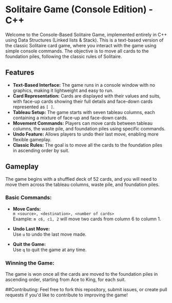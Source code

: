 # Solitaire Game (Console Edition) - C++

Welcome to the Console-Based Solitaire Game, implemented entirely in C++ using Data Structures (Linked lists & Stack). This is a text-based version of the classic Solitaire card game, where you interact with the game using simple console commands. The objective is to move all cards to the foundation piles, following the classic rules of Solitaire.

## Features
- **Text-Based Interface:** The game runs in a console window with no graphics, making it lightweight and easy to run.
- **Card Representation:** Cards are displayed with their values and suits, with face-up cards showing their full details and face-down cards represented as `[ ]`.
- **Tableau Setup:** The game starts with seven tableau columns, each containing a mixture of face-up and face-down cards.
- **Movement Commands:** Players can move cards between tableau columns, the waste pile, and foundation piles using specific commands.
- **Undo Feature:** Allows players to undo their last move, enabling more flexible gameplay.
- **Classic Rules:** The goal is to move all the cards to the foundation piles in ascending order by suit.

## Gameplay
The game begins with a shuffled deck of 52 cards, and you will need to move them across the tableau columns, waste pile, and foundation piles.

### Basic Commands:
- **Move Cards:**  
  `m <source>, <destination>, <number of cards>`  
  Example: `m c6, c1, 2` will move two cards from column 6 to column 1.

- **Undo Last Move:**  
  Use `u` to undo the last move made.

- **Quit the Game:**  
  Use `q` to quit the game at any time.

### Winning the Game:
The game is won once all the cards are moved to the foundation piles in ascending order, starting from Ace to King, for each suit.

##Contributing:
Feel free to fork this repository, submit issues, or create pull requests if you'd like to contribute to improving the game!

   
